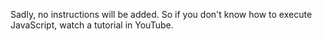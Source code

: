 Sadly, no instructions will be added. So if you don't know how to execute JavaScript, watch a tutorial in YouTube.
